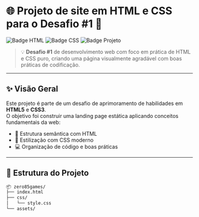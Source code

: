 # 🌐 Projeto de site em HTML e CSS para o **Desafio #1** 🚀

![Badge HTML](https://img.shields.io/badge/HTML5-estruturado-orange?style=for-the-badge&logo=html5)
![Badge CSS](https://img.shields.io/badge/CSS3-estilizado-blue?style=for-the-badge&logo=css3)
![Badge Projeto](https://img.shields.io/badge/Projeto%20Frontend-Iniciante-green?style=for-the-badge&logo=codepen)

> 💡 **Desafio #1** de desenvolvimento web com foco em prática de HTML e CSS puro, criando uma página visualmente agradável com boas práticas de codificação.

---

## ✨ Visão Geral

Este projeto é parte de um desafio de aprimoramento de habilidades em **HTML5** e **CSS3**.  
O objetivo foi construir uma landing page estática aplicando conceitos fundamentais da web:

- 📐 Estrutura semântica com HTML
- 🎨 Estilização com CSS moderno
- 💻 Organização de código e boas práticas

---

## 📁 Estrutura do Projeto

```bash
📦 zero85games/
├── index.html
├── css/
│   └── style.css
└── assets/
```
